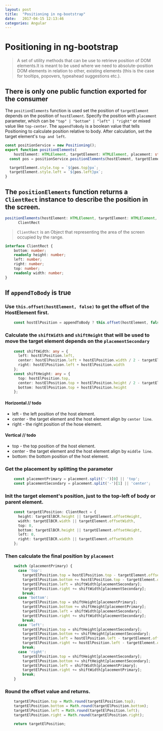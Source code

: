 ```yaml
---
layout: post
title:  "Positioning in ng-bootstrap"
date:   2017-04-15 12:13:46
categories: Angular
---
```


# Positioning in ng-bootstrap
> A set of utility methods that can be use to retrieve position of DOM elements.It is meant to be used where we need to absolute-position DOM elements in relation to other, existing elements (this is the case for tooltips, popovers, typeahead suggestions etc.).

## There is only one public function exported for the consumer

The `positionElements` function is used set the position of `targetElement` depends on the position of `hostElement`.
Specify the position with `placement` parameter, which can be `"top" | "bottom" | "left" | "right"` or mixed value like `top-center`.
The `appendToBody` is a boolean value that tells Positioning to calculate position relative to body.
After calculation, set the target element's `top and left`.

```ts
const positionService = new Positioning();
export function positionElements(
    hostElement: HTMLElement, targetElement: HTMLElement, placement: string, appendToBody?: boolean): void {
  const pos = positionService.positionElements(hostElement, targetElement, placement, appendToBody);

  targetElement.style.top = `${pos.top}px`;
  targetElement.style.left = `${pos.left}px`;
}
```

## The `positionElements` function returns a `ClientRect` instance to describe the position in the screen.

```ts
positionElements(hostElement: HTMLElement, targetElement: HTMLElement, placement: string, appendToBody?: boolean):
      ClientRect
```

> `ClientRect` is an Object that representing the area of the screen occupied by the range.

```ts
interface ClientRect {
    bottom: number;
    readonly height: number;
    left: number;
    right: number;
    top: number;
    readonly width: number;
}
```

## If `appendToBody` is true

### Use `this.offset(hostElement, false)` to get the offset of the HostElement first.

```ts
    const hostElPosition = appendToBody ? this.offset(hostElement, false) : this.position(hostElement, false);
```

### Calculate the `shiftWidth` and `shiftHeight` that will be used to move the target element depends on the `placementSecondary`

```ts
    const shiftWidth: any = {
      left: hostElPosition.left, 
      center: hostElPosition.left + hostElPosition.width / 2 - targetElement.offsetWidth / 2,
      right: hostElPosition.left + hostElPosition.width
    };
    const shiftHeight: any = {
      top: hostElPosition.top,
      center: hostElPosition.top + hostElPosition.height / 2 - targetElement.offsetHeight / 2,
      bottom: hostElPosition.top + hostElPosition.height
    };
```

#### Horizontal // todo
- left - the left position of the host element.
- center - the target element and the host element align by `center line`. 
- right - the right position of the hose element.

#### Vertical // todo
- top - the top position of the host element.
- center - the target element and the host element align by `middle line`.
- bottom: the bottom position of the host element. 

### Get the placement by splitting the parameter

```ts
    const placementPrimary = placement.split('-')[0] || 'top';
    const placementSecondary = placement.split('-')[1] || 'center';
```
### Init the target element's position, just to the top-left of body or parent element.

```ts
    const targetElPosition: ClientRect = {
      height: targetElBCR.height || targetElement.offsetHeight,
      width: targetElBCR.width || targetElement.offsetWidth,
      top: 0,
      bottom: targetElBCR.height || targetElement.offsetHeight,
      left: 0,
      right: targetElBCR.width || targetElement.offsetWidth
    };
```

### Then calculate the final position by `placement`

```ts
    switch (placementPrimary) {
      case 'top':
        targetElPosition.top = hostElPosition.top - targetElement.offsetHeight;
        targetElPosition.bottom += hostElPosition.top - targetElement.offsetHeight;
        targetElPosition.left = shiftWidth[placementSecondary];
        targetElPosition.right += shiftWidth[placementSecondary];
        break;
      case 'bottom':
        targetElPosition.top = shiftHeight[placementPrimary];
        targetElPosition.bottom += shiftHeight[placementPrimary];
        targetElPosition.left = shiftWidth[placementSecondary];
        targetElPosition.right += shiftWidth[placementSecondary];
        break;
      case 'left':
        targetElPosition.top = shiftHeight[placementSecondary];
        targetElPosition.bottom += shiftHeight[placementSecondary];
        targetElPosition.left = hostElPosition.left - targetElement.offsetWidth;
        targetElPosition.right += hostElPosition.left - targetElement.offsetWidth;
        break;
      case 'right':
        targetElPosition.top = shiftHeight[placementSecondary];
        targetElPosition.bottom += shiftHeight[placementSecondary];
        targetElPosition.left = shiftWidth[placementPrimary];
        targetElPosition.right += shiftWidth[placementPrimary];
        break;
    }
```
### Round the offset value and returns.

```ts
    targetElPosition.top = Math.round(targetElPosition.top);
    targetElPosition.bottom = Math.round(targetElPosition.bottom);
    targetElPosition.left = Math.round(targetElPosition.left);
    targetElPosition.right = Math.round(targetElPosition.right);

    return targetElPosition;
```

